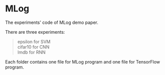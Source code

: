 # MLog
The experiments' code of MLog demo paper.

There are three experiments:<br>
>epsilon for SVM <br>
>cifar10 for CNN <br>
>lmdb for RNN <br>

Each folder contains one file for MLog program and one file for TensorFlow program.
